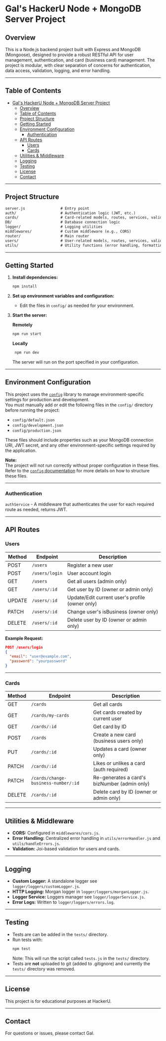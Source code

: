 # Gal's HackerU Node + MongoDB Server Project

## Overview

This is a Node.js backend project built with Express and MongoDB (Mongoose), designed to provide a robust RESTful API for user management, authentication, and card (business card) management. The project is modular, with clear separation of concerns for authentication, data access, validation, logging, and error handling.

---

## Table of Contents

-   [Gal's HackerU Node + MongoDB Server Project](#gals-hackeru-node--mongodb-server-project)
    -   [Overview](#overview)
    -   [Table of Contents](#table-of-contents)
    -   [Project Structure](#project-structure)
    -   [Getting Started](#getting-started)
    -   [Environment Configuration](#environment-configuration)
        -   [Authentication](#authentication)
    -   [API Routes](#api-routes)
        -   [Users](#users)
        -   [Cards](#cards)
    -   [Utilities \& Middleware](#utilities--middleware)
    -   [Logging](#logging)
    -   [Testing](#testing)
    -   [License](#license)
    -   [Contact](#contact)

---

## Project Structure

```.txt
server.js                # Entry point
auth/                    # Authentication logic (JWT, etc.)
cards/                   # Card-related models, routes, services, validations
DB/                      # Database connection logic
logger/                  # Logging utilities
middlewares/             # Custom middleware (e.g., CORS)
router/                  # Main router
users/                   # User-related models, routes, services, validations
utils/                   # Utility functions (error handling, formatting, etc.)
```

---

## Getting Started

1. **Install dependencies:**

    ```sh
    npm install
    ```

2. **Set up environment variables and configuration:**

    - Edit the files in `config/` as needed for your environment.

3. **Start the server:**

    **Remotely**

    ```sh
    npm run start
    ```

    **Locally**

    ```sh
     npm run dev
    ```

    The server will run on the port specified in your configuration.

---

## Environment Configuration

This project uses the [`config`](https://www.npmjs.com/package/config) library to manage environment-specific settings for production and development.  
You must manually add or edit the following files in the `config/` directory before running the project:

-   `config/default.json`
-   `config/development.json`
-   `config/production.json`

These files should include properties such as your MongoDB connection URI, JWT secret, and any other environment-specific settings required by the application.

**Note:**  
The project will not run correctly without proper configuration in these files.  
Refer to the [`config` documentation](https://www.npmjs.com/package/config) for more details on how to structure these files.

---

### Authentication

`authService` - A middleware that authenticates the user for each required route as needed, returns JWT.

---

## API Routes

### Users

| Method | Endpoint       | Description                                     |
| ------ | -------------- | ----------------------------------------------- |
| POST   | `/users`       | Register a new user                             |
| POST   | `/users/login` | User account login                              |
| GET    | `/users`       | Get all users (admin only)                      |
| GET    | `/users/:id`   | Get user by ID (owner or admin only)            |
| UPDATE | `/users/:id`   | Update/Edit current user's profile (owner only) |
| PATCH  | `/users/:id`   | Change user's isBusiness (owner only)           |
| DELETE | `/users/:id`   | Delete user by ID (owner or admin only)         |

**Example Request:**

```json
POST /users/login
{
  "email": "user@example.com",
  "password": "yourpassword"
}
```

---

### Cards

| Method | Endpoint                            | Description                                  |
| ------ | ----------------------------------- | -------------------------------------------- |
| GET    | `/cards`                            | Get all cards                                |
| GET    | `/cards/my-cards`                   | Get cards created by current user            |
| GET    | `/cards/:id`                        | Get card by ID                               |
| POST   | `/cards`                            | Create a new card (business users only)      |
| PUT    | `/cards/:id`                        | Updates a card (owner only)                  |
| PATCH  | `/cards/:id`                        | Likes or unlikes a card (auth required)      |
| PATCH  | `/cards/change-business-number/:id` | Re-generates a card's bizNumber (admin only) |
| DELETE | `/cards/:id`                        | Delete card by ID (owner or admin only)      |

---

## Utilities & Middleware

-   **CORS:** Configured in `middlewares/cors.js`.
-   **Error Handling:** Centralized error handling in `utils/errorHandler.js` and `utils/handleErrors.js`.
-   **Validation:** Joi-based validation for users and cards.

---

## Logging

-   **Custom Logger:** A standalone logger see `logger/loggers/customLogger.js`.
-   **HTTP Logging:** Morgan logger in `logger/loggers/morganLogger.js`.
-   **Logger Service:** Loggers manager see `logger/loggerService.js`.
-   **Error Logs:** Written to `logger/loggers/errors.log`.

---

## Testing

-   Tests are can be added in the `tests/` directory.
-   Run tests with:
    ```sh
    npm test
    ```
    Note: This will run the script called `tests.js` in the `tests/` directory.
-   Tests are **not** uploaded to git (added to .gitignore) and currently the `tests/` directory was removed.

---

## License

This project is for educational purposes at HackerU.

---

## Contact

For questions or issues, please contact Gal.
